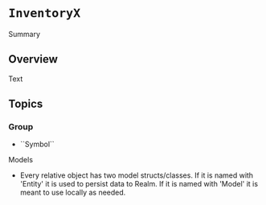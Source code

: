 # ``InventoryX``

<!--@START_MENU_TOKEN@-->Summary<!--@END_MENU_TOKEN@-->

## Overview

<!--@START_MENU_TOKEN@-->Text<!--@END_MENU_TOKEN@-->

## Topics

### <!--@START_MENU_TOKEN@-->Group<!--@END_MENU_TOKEN@-->

- <!--@START_MENU_TOKEN@-->``Symbol``<!--@END_MENU_TOKEN@-->


Models
- Every relative object has two model structs/classes. If it is named with 'Entity' it is used to persist data to Realm. If it is named with 'Model' it is meant to use locally as needed.
